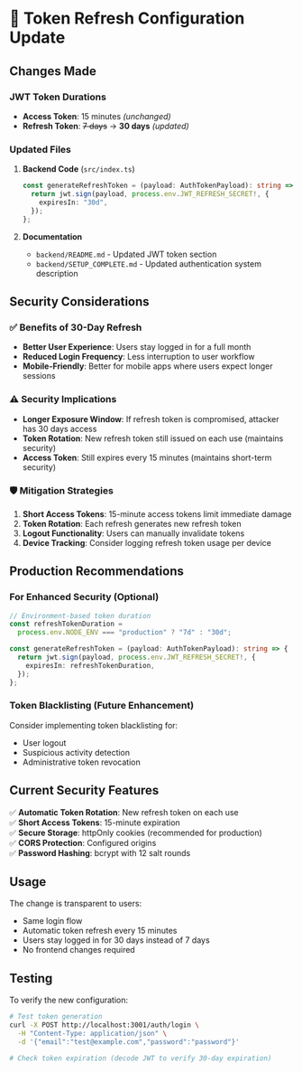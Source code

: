 # 🔄 Token Refresh Configuration Update

## Changes Made

### JWT Token Durations

- **Access Token**: 15 minutes _(unchanged)_
- **Refresh Token**: ~~7 days~~ → **30 days** _(updated)_

### Updated Files

1. **Backend Code** (`src/index.ts`)

   ```typescript
   const generateRefreshToken = (payload: AuthTokenPayload): string => {
     return jwt.sign(payload, process.env.JWT_REFRESH_SECRET!, {
       expiresIn: "30d",
     });
   };
   ```

2. **Documentation**
   - `backend/README.md` - Updated JWT token section
   - `backend/SETUP_COMPLETE.md` - Updated authentication system description

## Security Considerations

### ✅ **Benefits of 30-Day Refresh**

- **Better User Experience**: Users stay logged in for a full month
- **Reduced Login Frequency**: Less interruption to user workflow
- **Mobile-Friendly**: Better for mobile apps where users expect longer sessions

### ⚠️ **Security Implications**

- **Longer Exposure Window**: If refresh token is compromised, attacker has 30 days access
- **Token Rotation**: New refresh token still issued on each use (maintains security)
- **Access Token**: Still expires every 15 minutes (maintains short-term security)

### 🛡️ **Mitigation Strategies**

1. **Short Access Tokens**: 15-minute access tokens limit immediate damage
2. **Token Rotation**: Each refresh generates new refresh token
3. **Logout Functionality**: Users can manually invalidate tokens
4. **Device Tracking**: Consider logging refresh token usage per device

## Production Recommendations

### For Enhanced Security (Optional)

```typescript
// Environment-based token duration
const refreshTokenDuration =
  process.env.NODE_ENV === "production" ? "7d" : "30d";

const generateRefreshToken = (payload: AuthTokenPayload): string => {
  return jwt.sign(payload, process.env.JWT_REFRESH_SECRET!, {
    expiresIn: refreshTokenDuration,
  });
};
```

### Token Blacklisting (Future Enhancement)

Consider implementing token blacklisting for:

- User logout
- Suspicious activity detection
- Administrative token revocation

## Current Security Features

✅ **Automatic Token Rotation**: New refresh token on each use  
✅ **Short Access Tokens**: 15-minute expiration  
✅ **Secure Storage**: httpOnly cookies (recommended for production)  
✅ **CORS Protection**: Configured origins  
✅ **Password Hashing**: bcrypt with 12 salt rounds

## Usage

The change is transparent to users:

- Same login flow
- Automatic token refresh every 15 minutes
- Users stay logged in for 30 days instead of 7 days
- No frontend changes required

## Testing

To verify the new configuration:

```bash
# Test token generation
curl -X POST http://localhost:3001/auth/login \
  -H "Content-Type: application/json" \
  -d '{"email":"test@example.com","password":"password"}'

# Check token expiration (decode JWT to verify 30-day expiration)
```
